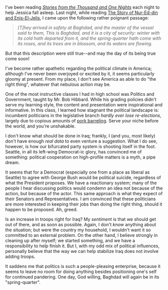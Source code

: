 I've been reading <em><a href="http://www.bartleby.com/16/">Stories from the Thousand and One Nights</a></em> each night to help Jessica fall asleep.  Last night, while reading <a href="http://www.bartleby.com/16/501.html">The Story of Nur-Ed-din and Enis-El-Jelis</a>, I came upon the following rather poignant passage:

<blockquote><em>[T]hey arrived in safety at Baghdad, and the master of the vessel said to them, This is Baghdad, and it is a city of security: winter with its cold hath departed from it, and the spring-quarter hath come with its roses, and its trees are in blossom, and its waters are flowing.</em></blockquote>

But that this description were still true--and may the day of its being true come soon!

I've become rather apathetic regarding the political climate in America; although I've never been overjoyed or excited by it, it seems particularly gloomy at present.  From my place, I don't see America as able to do "the right thing", whatever that nebulous action may be.

One of the most instructive classes I had in high school was Politics and Government, taught by Mr. Bob Hibbard.  While his grading policies didn't serve my learning style, the content and presentation were inspirational and informative.  In this class, I learned how stagnant the political landscape is: incumbent politicians in the legislative branch <em>hardly ever lose re-elections</em>, largely due to copious amounts of <a href="http://en.wikipedia.org/wiki/Pork_barrel">pork barreling</a>.  Serve your niche before the world, and you're unshakable.

I don't know what should be done in Iraq; frankly, I (and you, most likely) don't have enough <em>real data</em> to even venture a suggestion.  What I do see, however, is how our bifurcated party system is shooting itself in the foot.  Seattle, in all its left-wing Democrat-ic glory, has convinced me of something: political cooperation on high-profile matters is a myth, a pipe dream.

It seems that for a Democrat (especially one from a place as liberal as Seattle) to agree with George Bush would be political suicide, regardless of what the President proposes.  We have a reactionary system; many of the people I hear discussing politics would condemn an idea not because of the action, but because of the actor.  This same approach is what they expect of their Senators and Representatives.  I am convinced that these politicians are more interested in keeping their jobs than doing the right thing, should it happen to be proposed.  Ah, greed.

Is an increase in troops right for Iraq?  My <em>sentiment</em> is that we should get out of there, and as soon as possible.  Again, I don't <em>know</em> anything about the situation; but were the country my household, I wouldn't want it so committed to an external problem.  On the other hand, I believe strongly in cleaning up after myself; we started something, and we have a responsibility to help finish it.  But I, with my odd mix of political influences, personally believe that the way we can help stabilize Iraq does not involve adding troops.

It saddens me that politics is such a people-pleasing enterprise, because it seems to leave no room for doing anything besides positioning one's self for continued pandering.  One day, God willing, Baghdad will again be in its "spring-quarter".